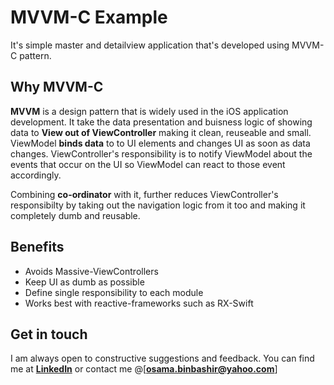 # MVVM-C Example
It's simple master and detailview application that's developed using MVVM-C pattern. 

## Why MVVM-C
**MVVM** is a design pattern that is widely used in the iOS application development. It take the data presentation and buisness logic of showing data to **View out of ViewController** making it clean, reuseable and small. ViewModel **binds data** to to UI elements and changes UI as soon as data changes. ViewController's responsibility is to notify ViewModel about the events that occur on the UI so ViewModel can react to those event accordingly. 

Combining **co-ordinator** with it, further reduces ViewController's responsibilty by taking out the navigation logic from it too and making it completely dumb and reusable.

## Benefits
- Avoids Massive-ViewControllers
- Keep UI as dumb as possible
- Define single responsibility to each module
- Works best with reactive-frameworks such as RX-Swift

## Get in touch
I am always open to constructive suggestions and feedback. You can find me at [**LinkedIn**](https://www.linkedin.com/in/osama-bin-bashir-225199118/) or contact me @[**osama.binbashir@yahoo.com**] 


